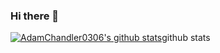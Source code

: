 ### Hi there 👋

<!--
**AdamChandler0306/adamchandler0306** is a ✨ _special_ ✨ repository because its `README.md` (this file) appears on your GitHub profile.

Here are some ideas to get you started:

- 🔭 I’m currently working on ...
- 🌱 I’m currently learning ...
- 👯 I’m looking to collaborate on ...
- 🤔 I’m looking for help with ...
- 💬 Ask me about ...
- 📫 How to reach me: ...
- 😄 Pronouns: ...
- ⚡ Fun fact: ...
-->


[![AdamChandler0306's github stats](https://github-readme-stats.vercel.app/api?username=AdamChandler0306)](https://github.com/AdamChandler0306/github-readme-stats)github stats
